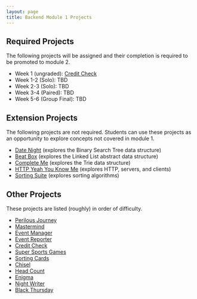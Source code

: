 ```yaml
---
layout: page
title: Backend Module 1 Projects
---
```


## Required Projects

The following projects will be assigned and their completion is required to be promoted to module 2.

* Week 1 (ungraded): [Credit Check](./credit_check.markdown)
* Week 1-2 (Solo): TBD
* Week 2-3 (Solo): TBD
* Week 3-4 (Paired): TBD
* Week 5-6 (Group Final): TBD

## Extension Projects

The following projects are not required. Students can use these projects as an opportunity to explore concepts not covered in module 1.

* [Date Night](./date_night) (explores the Binary Search Tree data structure)
* [Beat Box](./beat_box/) (explores the Linked List abstract data structure)
* [Complete Me](./complete_me) (explores the Trie data structure)
* [HTTP Yeah You Know Me](./http_yeah_you_know_me) (explores HTTP, servers, and clients)
* [Sorting Suite](./sorting_suite) (explores sorting algorithms)

## Other Projects

These projects are listed (roughly) in order of difficulty.

* [Perilous Journey](./perilous_journey)
* [Mastermind](./mastermind)
* [Event Manager](./eventmanager)
* [Event Reporter](./event_reporter)
* [Credit Check](./credit_check)
* [Super Sports Games](./super_sports_games)
* [Sorting Cards](./sorting_cards)
* [Chisel](./chisel)
* [Head Count](./headcount)
* [Enigma](./enigma)
* [Night Writer](./night_writer)
* [Black Thursday](./black_thursday)

<!--
Projects in Use:
  * [War or Peace](./war_or_peace)
  * [Beat Box](./beat_box)
  * [Connect Four](./connect_four)
  * [Battleship](./battleship)
  * [Futbol](./futbol) - technical version
-->
